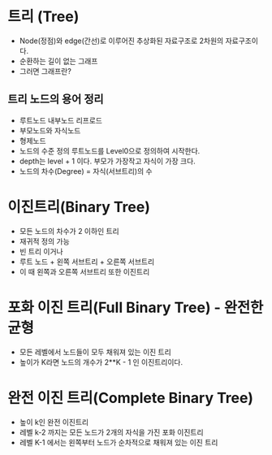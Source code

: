 # 트리 (Tree)

- Node(정점)와 edge(간선)로 이루어진 추상화된 자료구조로 2차원의 자료구조이다.
- 순환하는 길이 없는 그래프
- 그러면 그래프란?

## 트리 노드의 용어 정리
- 루트노드 내부노드 리프로드
- 부모노드와 자식노드
- 형제노드
- 노드의 수준 정의 루트노드를 Level0으로 정의하여 시작한다.
- depth는 level + 1 이다. 부모가 가장작고 자식이 가장 크다.
- 노드의 차수(Degree) = 자식(서브트리)의 수

# 이진트리(Binary Tree)
- 모든 노드의 차수가 2 이하인 트리
- 재귀적 정의 가능
- 빈 트리 이거나
- 루트 노드 + 왼쪽 서브트리 + 오른쪽 서브트리
- 이 때 왼쪽과 오른쪽 서브트리 또한 이진트리

# 포화 이진 트리(Full Binary Tree) - 완전한 균형
- 모든 레벨에서 노드들이 모두 채워져 있는 이진 트리
- 높이가 K라면 노드의 개수가 2**K - 1 인 이진트리이다.

# 완전 이진 트리(Complete Binary Tree)
- 높이 k인 완전 이진트리
- 레벨 k-2 까지는 모든 노드가 2개의 자식을 가진 포화 이진트리
- 레벨 K-1 에서는 왼쪽부터 노드가 순차적으로 채워져 있는 이진 트리